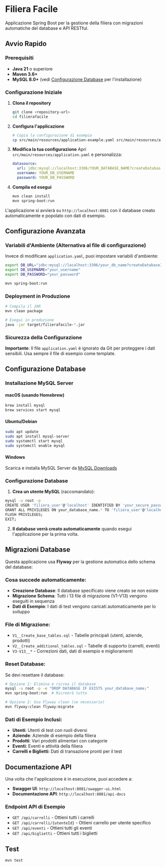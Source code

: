 # Filiera Facile

Applicazione Spring Boot per la gestione della filiera con migrazioni automatiche del database e API RESTful.

## Avvio Rapido

### Prerequisiti

- **Java 21** o superiore
- **Maven 3.6+**
- **MySQL 8.0+** (vedi [Configurazione Database](#configurazione-database) per l'installazione)

### Configurazione Iniziale

1. **Clona il repository**
   ```bash
   git clone <repository-url>
   cd filierafacile
   ```

2. **Configura l'applicazione**
   ```bash
   # Copia la configurazione di esempio
   cp src/main/resources/application-example.yaml src/main/resources/application.yaml
   ```

3. **Modifica la tua configurazione**
   Apri `src/main/resources/application.yaml` e personalizza:
   ```yaml
   datasource:
     url: jdbc:mysql://localhost:3306/YOUR_DATABASE_NAME?createDatabaseIfNotExist=true
     username: YOUR_DB_USERNAME
     password: YOUR_DB_PASSWORD
   ```

4. **Compila ed esegui**
   ```bash
   mvn clean install
   mvn spring-boot:run
   ```

L'applicazione si avvierà su `http://localhost:8081` con il database creato automaticamente e popolato con dati di esempio.

## Configurazione Avanzata

### Variabili d'Ambiente (Alternativa al file di configurazione)

Invece di modificare `application.yaml`, puoi impostare variabili d'ambiente:

```bash
export DB_URL="jdbc:mysql://localhost:3306/your_db_name?createDatabaseIfNotExist=true"
export DB_USERNAME="your_username"
export DB_PASSWORD="your_password"

mvn spring-boot:run
```

### Deployment in Produzione

```bash
# Compila il JAR
mvn clean package

# Esegui in produzione
java -jar target/filierafacile-*.jar
```

### Sicurezza della Configurazione

**Importante**: Il file `application.yaml` è ignorato da Git per proteggere i dati sensibili. Usa sempre il file di esempio come template.

## Configurazione Database

### Installazione MySQL Server

#### macOS (usando Homebrew)
```bash
brew install mysql
brew services start mysql
```

#### Ubuntu/Debian
```bash
sudo apt update
sudo apt install mysql-server
sudo systemctl start mysql
sudo systemctl enable mysql
```

#### Windows
Scarica e installa MySQL Server da [MySQL Downloads](https://dev.mysql.com/downloads/mysql/)

### Configurazione Database

1. **Crea un utente MySQL** (raccomandato):
```bash
mysql -u root -p
CREATE USER 'filiera_user'@'localhost' IDENTIFIED BY 'your_secure_password';
GRANT ALL PRIVILEGES ON your_database_name.* TO 'filiera_user'@'localhost';
FLUSH PRIVILEGES;
EXIT;
```

2. **Il database verrà creato automaticamente** quando esegui l'applicazione per la prima volta.

## Migrazioni Database

Questa applicazione usa **Flyway** per la gestione automatica dello schema del database:

### Cosa succede automaticamente:
- **Creazione Database**: Il database specificato viene creato se non esiste
- **Migrazione Schema**: Tutti i 13 file di migrazione (V1-V13) vengono eseguiti in sequenza
- **Dati di Esempio**: I dati di test vengono caricati automaticamente per lo sviluppo

### File di Migrazione:
- `V1__Create_base_tables.sql` - Tabelle principali (utenti, aziende, prodotti)
- `V2__Create_additional_tables.sql` - Tabelle di supporto (carrelli, eventi)
- `V3-V13__*` - Correzioni dati, dati di esempio e miglioramenti

### Reset Database:
Se devi resettare il database:
```bash
# Opzione 1: Elimina e ricrea il database
mysql -u root -p -e "DROP DATABASE IF EXISTS your_database_name;"
mvn spring-boot:run  # Ricreerà tutto

# Opzione 2: Usa Flyway clean (se necessario)
mvn flyway:clean flyway:migrate
```

### Dati di Esempio Inclusi:
- **Utenti**: Utenti di test con ruoli diversi
- **Aziende**: Aziende di esempio della filiera
- **Prodotti**: Vari prodotti alimentari con categorie
- **Eventi**: Eventi e attività della filiera
- **Carrelli e Biglietti**: Dati di transazione pronti per il test

## Documentazione API

Una volta che l'applicazione è in esecuzione, puoi accedere a:

- **Swagger UI**: `http://localhost:8081/swagger-ui.html`
- **Documentazione API**: `http://localhost:8081/api-docs`

### Endpoint API di Esempio

- `GET /api/carrelli` - Ottieni tutti i carrelli
- `GET /api/carrelli/{utenteId}` - Ottieni carrello per utente specifico
- `GET /api/eventi` - Ottieni tutti gli eventi
- `GET /api/biglietti` - Ottieni tutti i biglietti

## Test

```bash
mvn test
```